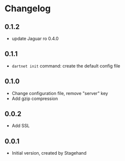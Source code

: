 # Changelog

## 0.1.2

- update Jaguar ro 0.4.0

## 0.1.1

- `dartnet init` command: create the default config file

## 0.1.0

- Change configuration file, remove "server" key
- Add gzip compression

## 0.0.2

- Add SSL

## 0.0.1

- Initial version, created by Stagehand
